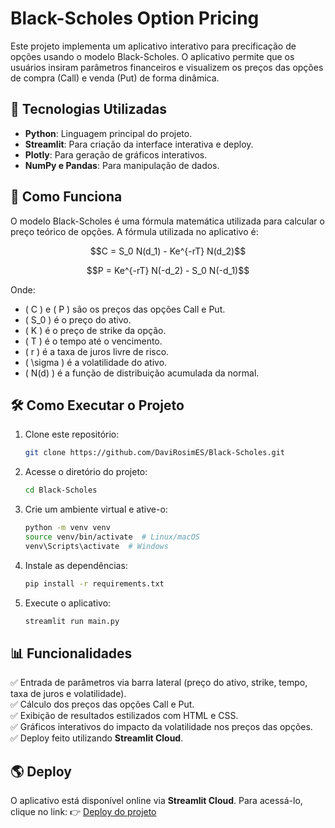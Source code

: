 # Black-Scholes Option Pricing

Este projeto implementa um aplicativo interativo para precificação de opções usando o modelo Black-Scholes. O aplicativo permite que os usuários insiram parâmetros financeiros e visualizem os preços das opções de compra (Call) e venda (Put) de forma dinâmica.

## 🚀 Tecnologias Utilizadas
- **Python**: Linguagem principal do projeto.
- **Streamlit**: Para criação da interface interativa e deploy.
- **Plotly**: Para geração de gráficos interativos.
- **NumPy e Pandas**: Para manipulação de dados.

## 📖 Como Funciona
O modelo Black-Scholes é uma fórmula matemática utilizada para calcular o preço teórico de opções. A fórmula utilizada no aplicativo é:


<p align="center">
$$C = S_0 N(d_1) - Ke^{-rT} N(d_2)$$
</p>

<p align="center">
$$P = Ke^{-rT} N(-d_2) - S_0 N(-d_1)$$
</p>

Onde:
- \( C \) e \( P \) são os preços das opções Call e Put.
- \( S_0 \) é o preço do ativo.
- \( K \) é o preço de strike da opção.
- \( T \) é o tempo até o vencimento.
- \( r \) é a taxa de juros livre de risco.
- \( \sigma \) é a volatilidade do ativo.
- \( N(d) \) é a função de distribuição acumulada da normal.

## 🛠️ Como Executar o Projeto

1. Clone este repositório:
   ```bash
   git clone https://github.com/DaviRosimES/Black-Scholes.git
   ```
2. Acesse o diretório do projeto:
   ```bash
   cd Black-Scholes
   ```
3. Crie um ambiente virtual e ative-o:
   ```bash
   python -m venv venv
   source venv/bin/activate  # Linux/macOS
   venv\Scripts\activate  # Windows
   ```
4. Instale as dependências:
   ```bash
   pip install -r requirements.txt
   ```
5. Execute o aplicativo:
   ```bash
   streamlit run main.py
   ```

## 📊 Funcionalidades
✅ Entrada de parâmetros via barra lateral (preço do ativo, strike, tempo, taxa de juros e volatilidade).  
✅ Cálculo dos preços das opções Call e Put.  
✅ Exibição de resultados estilizados com HTML e CSS.  
✅ Gráficos interativos do impacto da volatilidade nos preços das opções.  
✅ Deploy feito utilizando **Streamlit Cloud**.

## 🌎 Deploy
O aplicativo está disponível online via **Streamlit Cloud**. Para acessá-lo, clique no link:
👉 [Deploy do projeto](https://blacksholesdr.streamlit.app/)
